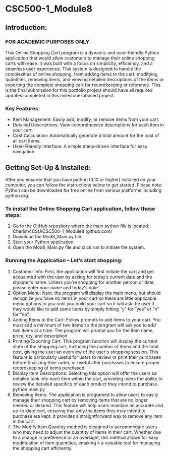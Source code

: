 # CSC500-1_Module8
## Introduction:
### FOR ACADEMIC PURPOSES ONLY
This Online Shopping Cart program is a dynamic and user-friendly Python application that would allow customers to manage their online shopping carts with ease. It was built with a focus on simplicity, efficiency, and a seamless user experience. This system is designed to handle the complexities of online shopping, from adding items to the cart, modifying quantities, removing items, and viewing detailed descriptions of the items or exporting the complete shopping cart for recordkeeping or reference.  This is the final submission for this portfolio project should have all required updates completed in this milestone-phased project.
### Key Features:
 - Item Management: Easily add, modify, or remove items from your cart.
 - Detailed Descriptions: View comprehensive descriptions for each item in your cart.
 - Cost Calculation: Automatically generate a total amount for the cost of all cart items.
 - User-Friendly Interface: A simple menu-driven interface for easy navigation


## Getting Set-Up & Installed:
After you ensured that you have python (3.10 or higher) installed on your computer, you can follow the instructions below to get started. Please note:  Python can be downloaded for free online from various platforms including python.org.  

### To install the Online Shopping Cart application, follow these steps:
1.	Go to the GitHub repository where the main python file is located: Cherish4CSU/CSC500-1_Module8 (github.com)
2.	Download the Mod8_Main.py file.
3.	Start your Python application.
4.	Open the Mod8_Main.py file and click run to initiate the system.

### Running the Application – Let’s start shopping:
1. Customer Info: First, the application will first initiate the cart and get acquainted with the user by asking for today’s current date and the shopper’s name. Unless you’re shopping for another person or date, please enter your name and today's date. 
2. Option Menu: Next, the program will display the main menu, but should recognize you have no items in your cart so there are little applicable menu options to you until you build your cart so it will ask the user if they would like to add some items by simply hitting “y” for “yes” or “n” for “no”.
3. Adding Items to the Cart: Follow prompts to add items to your cart. You must add a minimum of two items so the program will ask you to add two items at a time. The program will prompt you for the item name, price, qty, and description. 
4. Printing/Exporting Cart: This program function will display the current state of the shopping cart, including the number of items and the total cost, giving the user an overview of the user's shopping session. This feature is particularly useful for users to review or print their purchases before finalizing their order, or useful after purchases to ensure proper recordkeeping of items purchased. 
5.  Display Item Descriptions: Selecting this option will offer the users sa detailed look into each item within the cart, providing users the ability to review the detailed specifics of each product they intend to purchase. 
python main.py
6. Removing Items:  The application is programed to allow users to easily manage their shopping cart by removing items that are no longer needed or desired. This feature will help users maintain an accurate and up-to-date cart, ensuring that only the items they truly intend to purchase are kept. It provides a straightforward way to remove any item in the cart.
7. The Modify Item Quantity method is designed to accommodate users who may need to adjust the quantity of items in their cart. Whether due to a change in preference or an oversight, this method allows for easy modification of item quantities, emaking it a valuable tool for managing the shopping cart efficiently.
